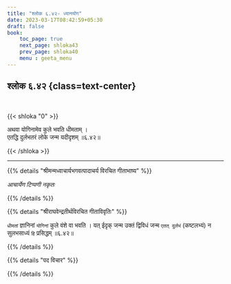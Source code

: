 ```yaml
---
title: "श्लोक ६.४२- ध्यानयोग"
date: 2023-03-17T08:42:59+05:30
draft: false
book:
    toc_page: true
    next_page: shloka43
    prev_page: shloka40
    menu : geeta_menu
---
```




## श्लोक ६.४२ {class=text-center}

<br/>

{{< shloka  "0"  >}}

अथवा योगिनामेव कुले भवति धीमताम् ।  
एतद्धि दुर्लभतरं लोके जन्म यदीदृशम् ॥६.४२॥

{{< /shloka >}}

---


{{% details "श्रीमन्मध्वाचार्यभगवत्पादाचर्य विरचित  गीताभाष्य" %}}

*आचार्येण टिप्पणी नकृतः*

{{% /details %}}



{{% details "श्रीराघवेन्द्रतीर्थविरचित गीताविवृतिः" %}}

`धीमतां` ज्ञानिनां `योगिनां` कुले वंशे वा भवति । यत्‌ ईदृक्‌ जन्म उक्तं
द्विविधं जन्म `एतत्‌ दुर्लभं` (कष्टलभ्यं) न सुलभसाध्यं `हि` प्रसिद्धम्‌ ॥६.४२॥

{{% /details %}}



{{% details "पद विचार" %}}


{{% /details %}}
